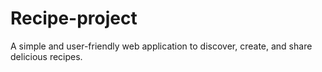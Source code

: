 # Recipe-project
A simple and user-friendly web application to discover, create, and share delicious recipes.  
